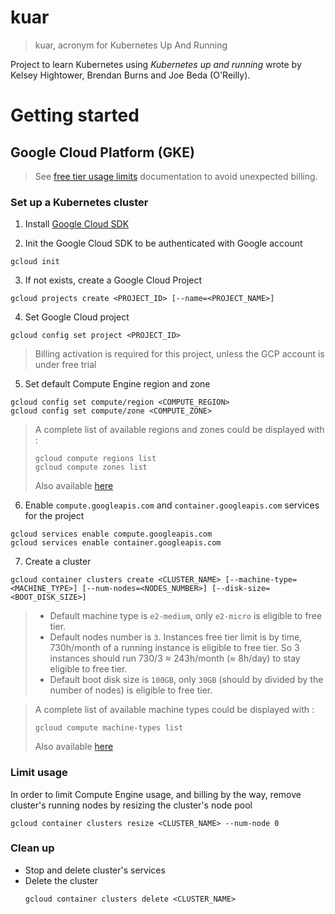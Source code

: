 # kuar

> kuar, acronym for Kubernetes Up And Running

Project to learn Kubernetes using _Kubernetes up and running_ wrote by Kelsey Hightower, Brendan Burns and Joe Beda (O'Reilly).

# Getting started

## Google Cloud Platform (GKE)

> See [free tier usage limits](https://cloud.google.com/free/docs/gcp-free-tier#free-tier-usage-limits) documentation to avoid unexpected billing.

### Set up a Kubernetes cluster

1. Install [Google Cloud SDK](https://cloud.google.com/sdk/docs/install)

2. Init the Google Cloud SDK to be authenticated with Google account

```
gcloud init
```

3. If not exists, create a Google Cloud Project

```
gcloud projects create <PROJECT_ID> [--name=<PROJECT_NAME>]
```

4. Set Google Cloud project

```
gcloud config set project <PROJECT_ID>
```

> Billing activation is required for this project, unless the GCP account is under free trial

5. Set default Compute Engine region and zone

```
gcloud config set compute/region <COMPUTE_REGION>
gcloud config set compute/zone <COMPUTE_ZONE>
```

> A complete list of available regions and zones could be displayed with :
> ```
> gcloud compute regions list
> gcloud compute zones list
> ```
> Also available [here](https://cloud.google.com/compute/docs/regions-zones#available)

6. Enable `compute.googleapis.com` and `container.googleapis.com` services for the project

```
gcloud services enable compute.googleapis.com
gcloud services enable container.googleapis.com
```

7. Create a cluster

```
gcloud container clusters create <CLUSTER_NAME> [--machine-type=<MACHINE_TYPE>] [--num-nodes=<NODES_NUMBER>] [--disk-size=<BOOT_DISK_SIZE>]
```

> - Default machine type is `e2-medium`, only `e2-micro` is eligible to free tier.
> - Default nodes number is `3`. Instances free tier limit is by time, 730h/month of a running instance is eligible to free tier. So 3 instances should run 730/3 ≈ 243h/month (≈ 8h/day) to stay eligible to free tier.
> - Default boot disk size is `100GB`, only `30GB` (should by divided by the number of nodes) is eligible to free tier.

> A complete list of available machine types could be displayed with :
> ```
> gcloud compute machine-types list
> ```
> Also available [here](https://cloud.google.com/compute/docs/machine-types)

### Limit usage

In order to limit Compute Engine usage, and billing by the way, remove cluster's running nodes by resizing the cluster's node pool

```
gcloud container clusters resize <CLUSTER_NAME> --num-node 0
```

### Clean up

- Stop and delete cluster's services
- Delete the cluster
  ```
  gcloud container clusters delete <CLUSTER_NAME>
  ```